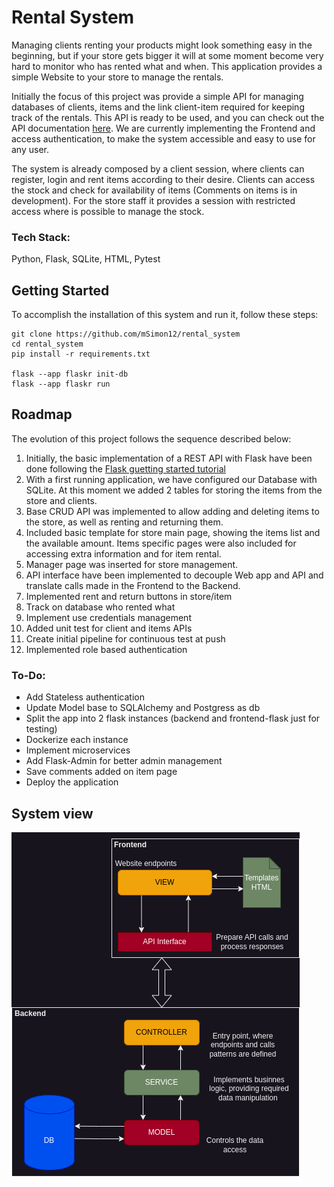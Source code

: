 # Rental System

Managing clients renting your products might look something easy in the beginning, 
but if your store gets bigger it will at some moment become very hard to monitor who 
has rented what and when. This application provides a simple Website to your 
store to manage the rentals.

Initially the focus of this project was provide a simple API for managing databases
of clients, items and the link client-item required for keeping track of the rentals. 
This API is ready to be used, and you can check out the API documentation 
[here](https://github.com/mSimon12/rental_system/tree/master/flaskr/api).
We are currently implementing the Frontend and access authentication, to make the 
system accessible and easy to use for any user.

The system is already composed by a client session, where clients can register, login and 
rent items according to their desire. Clients can access the stock and check for
availability of items (Comments on items is in development).
For the store staff it provides a session with restricted access where is possible 
to manage the stock. 

### Tech Stack:
Python, Flask, SQLite, HTML, Pytest

## Getting Started

To accomplish the installation of this system and run it, follow these steps:

```
git clone https://github.com/mSimon12/rental_system
cd rental_system
pip install -r requirements.txt

flask --app flaskr init-db
flask --app flaskr run
```

## Roadmap

The evolution of this project follows the sequence described below:

1. Initially, the basic implementation of a REST API with Flask have been done following the [Flask guetting started tutorial](https://flask.palletsprojects.com/en/3.0.x/tutorial/)
2. With a first running application, we have configured our Database with SQLite. At this moment we added 2 tables for storing the items from the store and clients.
3. Base CRUD API was implemented to allow adding and deleting items to the store, as well as renting and returning them.
4. Included basic template for store main page, showing the items list and the available amount. Items specific pages were also included for accessing extra information and for item rental.
5. Manager page was inserted for store management.
6. API interface have been implemented to decouple Web app and API and translate calls made in the Frontend to the Backend.
7. Implemented rent and return buttons in store/item
8. Track on database who rented what
9. Implement use credentials management
10. Added unit test for client and items APIs
11. Create initial pipeline for continuous test at push
12. Implemented role based authentication


### To-Do: 
* Add Stateless authentication
* Update Model base to SQLAlchemy and Postgress as db
* Split the app into 2 flask instances (backend and frontend-flask just for testing)
* Dockerize each instance
* Implement microservices
* Add Flask-Admin for better admin management
* Save comments added on item page
* Deploy the application

## System view


![Representation of the system components](images/arch.png)